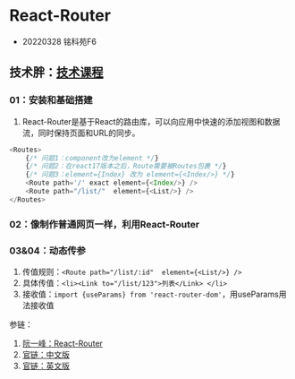 # React-Router

* 20220328 铭科苑F6
## 技术胖：[技术课程](https://jspang.com/article/49)

### 01：安装和基础搭建
1. React-Router是基于React的路由库，可以向应用中快速的添加视图和数据流，同时保持页面和URL的同步。
```js
<Routes>
    {/* 问题1：component改为element */}
    {/* 问题2：在react17版本之后，Route需要被Routes包裹 */}
    {/* 问题3：element={Index} 改为 element={<Index/>} */}
    <Route path='/' exact element={<Index/>} />
    <Route path="/list/"  element={<List/>} />
</Routes>
```
### 02：像制作普通网页一样，利用React-Router

### 03&04：动态传参
1. 传值规则：`<Route path="/list/:id"  element={<List/>} />`
2. 具体传值：`<li><Link to="/list/123">列表</Link> </li>`
3. 接收值：`import {useParams} from 'react-router-dom'`，用useParams用法接收值

参链：
1. [阮一峰：React-Router](https://www.ruanyifeng.com/blog/2016/05/react_router.html)
2. [官链：中文版](http://react-guide.github.io/react-router-cn/docs/Introduction.html)
3. [官链：英文版](https://v5.reactrouter.com/web/guides/quick-start)